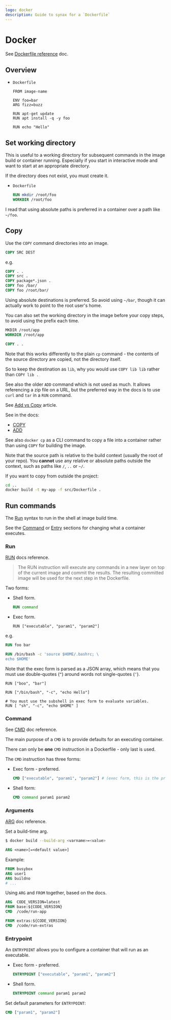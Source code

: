 ```yaml
---
logo: docker
description: Guide to synax for a `Dockerfile`
---
```

# Docker

See [Dockerfile reference](https://docs.docker.com/engine/reference/builder/) doc.


## Overview

- `Dockerfile`
    ```
    FROM image-name
    
    ENV foo=bar
    ARG fizz=buzz

    RUN apt-get update
    RUN apt install -q -y foo

    RUN echo "Hello"
    ```


## Set working directory

This is useful to a working directory for subsequent commands in the image build or container running. Especially if you start in interactive mode and want to start at an appropriate directory.

If the directory does not exist, you must create it.

- `Dockerfile`
    ```Dockerfile
    RUN mkdir /root/foo
    WORKDIR /root/foo
    ```

I read that using absolute paths is preferred in a container over a path like `~/foo`.


## Copy

Use the `COPY` command directories into an image.


```Dockerfile
COPY SRC DEST
```

e.g.

```Dockerfile
COPY . .
COPY src .
COPY package*.json .
COPY foo /bar/
COPY foo /root/bar/
```

Using absolute destinations is preferred. So avoid using `~/bar`, though it can actually work to point to the root user's home.

You can also set the working directory in the image before your copy steps, to avoid using the prefix each time.

```Dockerfile
MKDIR /root/app
WORKDIR /root/app

COPY . .
```

Note that this works differently to the plain `cp` command - the contents of the source directory are copied, not the directory itself.

So to keep the destination as `lib`, why you would use `COPY lib lib` rather than `COPY lib .`

See also the older `ADD` command which is not used as much. It allows referencing a zip file on a URL, but the preferred way in the docs is to use `curl` and `tar` in a `RUN` command.

See [Add vs Copy](https://phoenixnap.com/kb/docker-add-vs-copy) article.

See in the docs:

- [COPY](https://docs.docker.com/engine/reference/builder/#copy)
- [ADD](https://docs.docker.com/engine/reference/builder/#add)

See also `docker cp` as a CLI command to copy a file into a container rather than using `COPY` for building the image.

Note that the source path is relative to the build context (usually the root of your repo). You **cannot** use any relative or absolute paths outside the context, such as paths like `/`, `..` or `~/`.

If you want to copy from outside the project:

```sh
cd ..
docker build -t my-app -f src/Dockerfile .
```

## Run commands

The [Run](#run) syntax to run in the shell at image build time.

See the [Command](#command) or [Entry](#entrypoint) sections for changing what a container executes.

### Run

[RUN](https://docs.docker.com/engine/reference/builder/#run) docs reference.

> The RUN instruction will execute any commands in a new layer on top of the current image and commit the results. The resulting committed image will be used for the next step in the Dockerfile.

Two forms:

- Shell form.
    ```Dockerfile
    RUN command
    ```
- Exec form.
    ```
    RUN ["executable", "param1", "param2"]
    ```

e.g.

```Dockerfile
RUN foo bar

RUN /bin/bash -c 'source $HOME/.bashrc; \
echo $HOME'
```

Note that the exec form is parsed as a JSON array, which means that you must use double-quotes (`“`) around words not single-quotes (`‘`).

```
RUN ["boo", "bar"]

RUN ["/bin/bash", "-c", "echo Hello"]

# You must use the subshell in exec form to evaluate variables.
RUN [ "sh", "-c", "echo $HOME" ]
```

### Command

See [CMD](https://docs.docker.com/engine/reference/builder/#cmd) doc reference.

The main purpose of a `CMD` is to provide defaults for an executing container.

There can only be **one** `CMD` instruction in a Dockerfile - only last is used.

The `CMD` instruction has three forms:

- Exec form - preferred.
    ```Dockerfile
    CMD ["executable", "param1", "param2"] # (exec form, this is the preferred form)
    ```
- Shell form:
    ```Dockerfile
    CMD command param1 param2
    ```

### Arguments

[ARG](https://docs.docker.com/engine/reference/builder/#arg) doc reference.

Set a build-time arg.

```sh
$ docker build --build-arg <varname>=<value>
```

```Dockerfile
ARG <name>[=<default value>]
```

Example:

```Dockerfile
FROM busybox
ARG user1
ARG buildno
# ...
```

Using `ARG` and `FROM` together, based on the docs.

```Dockerfile
ARG  CODE_VERSION=latest
FROM base:${CODE_VERSION}
CMD  /code/run-app

FROM extras:${CODE_VERSION}
CMD  /code/run-extras
```

### Entrypoint

An `ENTRYPOINT` allows you to configure a container that will run as an executable.

- Exec form - preferred.
    ```Dockerfile
    ENTRYPOINT ["executable", "param1", "param2"]
    ```
- Shell form.
    ```Dockerfile
    ENTRYPOINT command param1 param2
    ```


Set default parameters for `ENTRYPOINT`:

```Dockerfile
CMD ["param1", "param2"]
```
